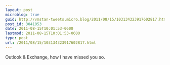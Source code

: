 ```yaml
---
layout: post
microblog: true
guid: http://vmstan-tweets.micro.blog/2011/08/15/103134323917602817.html
post_id: 3041053
date: 2011-08-15T10:01:53-0600
lastmod: 2011-08-15T10:01:53-0600
type: post
url: /2011/08/15/103134323917602817.html
---
```

Outlook & Exchange, how I have missed you so.
